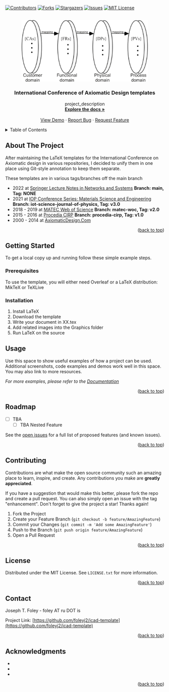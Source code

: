 <a name="readme-top"></a>
<!--*** This readme uses Best-README-Template. -->



<!-- PROJECT SHIELDS -->
<!--
*** I'm using markdown "reference style" links for readability.
*** Reference links are enclosed in brackets [ ] instead of parentheses ( ).
*** See the bottom of this document for the declaration of the reference variables
*** for contributors-url, forks-url, etc. This is an optional, concise syntax you may use.
*** https://www.markdownguide.org/basic-syntax/#reference-style-links
-->
[![Contributors][contributors-shield]][contributors-url]
[![Forks][forks-shield]][forks-url]
[![Stargazers][stars-shield]][stars-url]
[![Issues][issues-shield]][issues-url]
[![MIT License][license-shield]][license-url]



<!-- PROJECT LOGO -->
<br />
<div align="center">
  <a href="https://github.com/foleyj2/icad-template">
    <img src="Graphics/ad-domains.png" alt="Logo" width="400">
  </a>

<h3 align="center">International Conference of Axiomatic Design templates</h3>

  <p align="center">
    project_description
    <br />
    <a href="https://github.com/foleyj2/icad-template"><strong>Explore the docs »</strong></a>
    <br />
    <br />
    <a href="https://github.com/foleyj2/icad-template">View Demo</a>
    ·
    <a href="https://github.com/foleyj2/icad-template/issues">Report Bug</a>
    ·
    <a href="https://github.com/foleyj2/icad-template/issues">Request Feature</a>
  </p>
</div>



<!-- TABLE OF CONTENTS -->
<details>
  <summary>Table of Contents</summary>
  <ol>
    <li>
      <a href="#about-the-project">About The Project</a>
      <ul>
        <li><a href="#built-with">Built With</a></li>
      </ul>
    </li>
    <li>
      <a href="#getting-started">Getting Started</a>
      <ul>
        <li><a href="#prerequisites">Prerequisites</a></li>
        <li><a href="#installation">Installation</a></li>
      </ul>
    </li>
    <li><a href="#usage">Usage</a></li>
    <li><a href="#roadmap">Roadmap</a></li>
    <li><a href="#contributing">Contributing</a></li>
    <li><a href="#license">License</a></li>
    <li><a href="#contact">Contact</a></li>
    <li><a href="#acknowledgments">Acknowledgments</a></li>
  </ol>
</details>



<!-- ABOUT THE PROJECT -->
## About The Project
After maintaining the LaTeX templates for the International Conference on Axiomatic design in various repositories, I decided to unify them in one place using Git-style annotation to keep them separate.

These templates are in various tags/branches off the main branch
* 2022 at [Springer Lecture Notes in Networks and Systems](https://www.springer.com/series/15179) **Branch: main, Tag: NONE**
* 2021 at [IOP Conference Series: Materials Science and Engineering](https://iopscience.iop.org/issue/1757-899X/1174/1)  **Branch: iot-science-journal-of-physics, Tag:  v3.0**
* 2018 - 2019 at [MATEC Web of Science](https://www.matec-conferences.org/icad) **Branch: matec-woc, Tag:  v2.0**
* 2015 - 2016 at [Procedia CIRP](https://www.sciencedirect.com/journal/procedia-cirp) **Branch: procedia-cirp, Tag:  v1.0**
* 2000 - 2014 at [AxiomaticDesign.Com](https://www.axiomaticdesign.com/technology/publications/)

<p align="right">(<a href="#readme-top">back to top</a>)</p>




<!-- GETTING STARTED -->
## Getting Started

To get a local copy up and running follow these simple example steps.

### Prerequisites

To use the template, you will either need Overleaf or a LaTeX distribution:  MikTeX or TeXLive

### Installation

1. Install LaTeX
2. Download the template
3. Write your document in XX.tex
4. Add related images into the Graphics folder 
5. Run LaTeX on the source


<!-- USAGE EXAMPLES -->
## Usage

Use this space to show useful examples of how a project can be used. Additional screenshots, code examples and demos work well in this space. You may also link to more resources.

_For more examples, please refer to the [Documentation](https://example.com)_

<p align="right">(<a href="#readme-top">back to top</a>)</p>



<!-- ROADMAP -->
## Roadmap

- [ ] TBA
    - [ ] TBA Nested Feature

See the [open issues](https://github.com/foleyj2/icad-template/issues) for a full list of proposed features (and known issues).

<p align="right">(<a href="#readme-top">back to top</a>)</p>



<!-- CONTRIBUTING -->
## Contributing

Contributions are what make the open source community such an amazing place to learn, inspire, and create. Any contributions you make are **greatly appreciated**.

If you have a suggestion that would make this better, please fork the repo and create a pull request. You can also simply open an issue with the tag "enhancement".
Don't forget to give the project a star! Thanks again!

1. Fork the Project
2. Create your Feature Branch (`git checkout -b feature/AmazingFeature`)
3. Commit your Changes (`git commit -m 'Add some AmazingFeature'`)
4. Push to the Branch (`git push origin feature/AmazingFeature`)
5. Open a Pull Request

<p align="right">(<a href="#readme-top">back to top</a>)</p>



<!-- LICENSE -->
## License

Distributed under the MIT License. See `LICENSE.txt` for more information.

<p align="right">(<a href="#readme-top">back to top</a>)</p>



<!-- CONTACT -->
## Contact

Joseph T. Foley - foley AT ru DOT is

Project Link: [https://github.com/foleyj2/icad-template](https://github.com/foleyj2/icad-template)

<p align="right">(<a href="#readme-top">back to top</a>)</p>



<!-- ACKNOWLEDGMENTS -->
## Acknowledgments

* []()
* []()
* []()

<p align="right">(<a href="#readme-top">back to top</a>)</p>



<!-- MARKDOWN LINKS & IMAGES -->
<!-- https://www.markdownguide.org/basic-syntax/#reference-style-links -->
[contributors-shield]: https://img.shields.io/github/contributors/foleyj2/icad-template.svg?style=for-the-badge
[contributors-url]: https://github.com/foleyj2/icad-template/graphs/contributors
[forks-shield]: https://img.shields.io/github/forks/foleyj2/icad-template.svg?style=for-the-badge
[forks-url]: https://github.com/foleyj2/icad-template/network/members
[stars-shield]: https://img.shields.io/github/stars/foleyj2/icad-template.svg?style=for-the-badge
[stars-url]: https://github.com/foleyj2/icad-template/stargazers
[issues-shield]: https://img.shields.io/github/issues/foleyj2/icad-template.svg?style=for-the-badge
[issues-url]: https://github.com/foleyj2/icad-template/issues
[license-shield]: https://img.shields.io/github/license/foleyj2/icad-template.svg?style=for-the-badge
[license-url]: https://github.com/foleyj2/icad-template/blob/master/LICENSE.txt
[linkedin-shield]: https://img.shields.io/badge/-LinkedIn-black.svg?style=for-the-badge&logo=linkedin&colorB=555
[linkedin-url]: https://linkedin.com/in/linkedin_username
[product-screenshot]: images/screenshot.png
[Next.js]: https://img.shields.io/badge/next.js-000000?style=for-the-badge&logo=nextdotjs&logoColor=white
[Next-url]: https://nextjs.org/
[React.js]: https://img.shields.io/badge/React-20232A?style=for-the-badge&logo=react&logoColor=61DAFB
[React-url]: https://reactjs.org/
[Vue.js]: https://img.shields.io/badge/Vue.js-35495E?style=for-the-badge&logo=vuedotjs&logoColor=4FC08D
[Vue-url]: https://vuejs.org/
[Angular.io]: https://img.shields.io/badge/Angular-DD0031?style=for-the-badge&logo=angular&logoColor=white
[Angular-url]: https://angular.io/
[Svelte.dev]: https://img.shields.io/badge/Svelte-4A4A55?style=for-the-badge&logo=svelte&logoColor=FF3E00
[Svelte-url]: https://svelte.dev/
[Laravel.com]: https://img.shields.io/badge/Laravel-FF2D20?style=for-the-badge&logo=laravel&logoColor=white
[Laravel-url]: https://laravel.com
[Bootstrap.com]: https://img.shields.io/badge/Bootstrap-563D7C?style=for-the-badge&logo=bootstrap&logoColor=white
[Bootstrap-url]: https://getbootstrap.com
[JQuery.com]: https://img.shields.io/badge/jQuery-0769AD?style=for-the-badge&logo=jquery&logoColor=white
[JQuery-url]: https://jquery.com 
